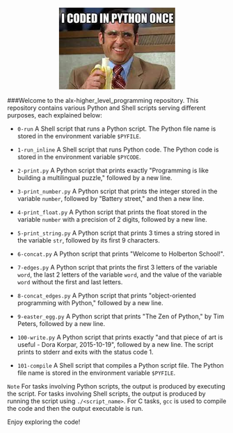 <p align="center">
  <img src="https://github.com/adilma53/alx-higher_level_programming/blob/main/0x00-python-hello_world/download.jpeg" alt="Sample Image">
</p>
###Welcome to the alx-higher_level_programming repository. This repository contains various Python and Shell scripts serving different purposes, each explained below:

- `0-run` A Shell script that runs a Python script. The Python file name is stored in the environment variable `$PYFILE`.

- `1-run_inline` A Shell script that runs Python code. The Python code is stored in the environment variable `$PYCODE`.

- `2-print.py` A Python script that prints exactly "Programming is like building a multilingual puzzle," followed by a new line.

- `3-print_number.py` A Python script that prints the integer stored in the variable `number`, followed by "Battery street," and then a new line.

- `4-print_float.py` A Python script that prints the float stored in the variable `number` with a precision of 2 digits, followed by a new line.

- `5-print_string.py` A Python script that prints 3 times a string stored in the variable `str`, followed by its first 9 characters.

- `6-concat.py` A Python script that prints "Welcome to Holberton School!".

- `7-edges.py` A Python script that prints the first 3 letters of the variable `word`, the last 2 letters of the variable `word`, and the value of the variable `word` without the first and last letters.

- `8-concat_edges.py` A Python script that prints "object-oriented programming with Python," followed by a new line.

- `9-easter_egg.py` A Python script that prints "The Zen of Python," by Tim Peters, followed by a new line.

- `100-write.py` A Python script that prints exactly "and that piece of art is useful - Dora Korpar, 2015-10-19", followed by a new line. The script prints to stderr and exits with the status code 1.

- `101-compile` A Shell script that compiles a Python script file. The Python file name is stored in the environment variable `$PYFILE`.

`Note` For tasks involving Python scripts, the output is produced by executing the script. For tasks involving Shell scripts, the output is produced by running the script using `./<script_name>`. For C tasks, `gcc` is used to compile the code and then the output executable is run.

Enjoy exploring the code!
